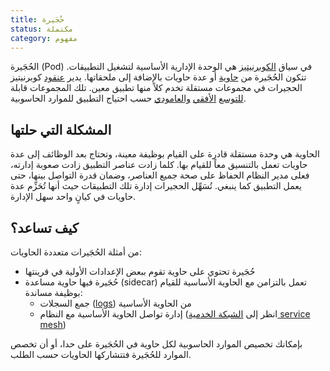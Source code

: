 ```yaml
---
title: حُجَيرة
status: مكتملة
category: مفهوم
---
```


الحُجَيرة (Pod) في سياق [الكوبرنيتيز](/kubernetes/)
هي الوحدة الإدارية الأساسية لتشغيل التطبيقات.
تتكون الحُجَيرة من [حاوية](/ar/container/) أو عدة حاويات بالإضافة إلى ملحقاتها.
يدير [عنقود](/ar/cluster/) كوبرنيتيز الحجيرات في مجموعات مستقلة تخدم كلاً منها تطبيق معين.
تلك المجموعات قابلة [للتوسع](/ar/auto-scaling/) [الأفقي](/horizontal-scaling/) [والعامودي](/vertical-scaling/) حسب احتياج التطبيق للموارد الحاسوبية.

## المشكلة التي حلتها
الحاوية هي وحدة مستقلة قادرة على القيام بوظيفة معينة،
وتحتاج بعد الوظائف إلى عدة حاويات تعمل بالتنسيق معاً للقيام بها.
كلما زادت عناصر التطبيق زادت صعوبة إدارته،
فعلى مدير النظام الحفاظ على صحة جميع العناصر،
وضمان قدرة التواصل بينها، 
حتى يعمل التطبيق كما ينبغي.
تُسَهِّل الحجيرات إدارة تلك التطبيقات
حيث أنها تُحَزِّم عدة حاويات في كيانٍ واحد سهل الإدارة.

## كيف تساعد؟
من أمثلة الحُجَيرات متعددة الحاويات:
* حُجَيرة تحتوي على حاوية تقوم ببعض الإعدادات الأولية في قرينتها
* حُجَيرة فيها حاوية مساعدة (sidecar) تعمل بالتزامن مع الحاوية الأساسية للقيام بوظيفة مساندة:
	* جمع السجلات ([logs](https://en.wikipedia.org/wiki/Logging_(computing))) من الحاوية الأساسية
	* إدارة تواصل الحاوية الأساسية مع النظام (انظر إلى [الشبكة الخدمية service mesh](/service-mesh/)) 

بإمكانك تخصيص الموارد الحاسوبية لكل حاوية في الحُجَيرة على حدا،
أو أن تخصص الموارد للحُجَيرة فتتشاركها الحاويات حسب الطلب. 
